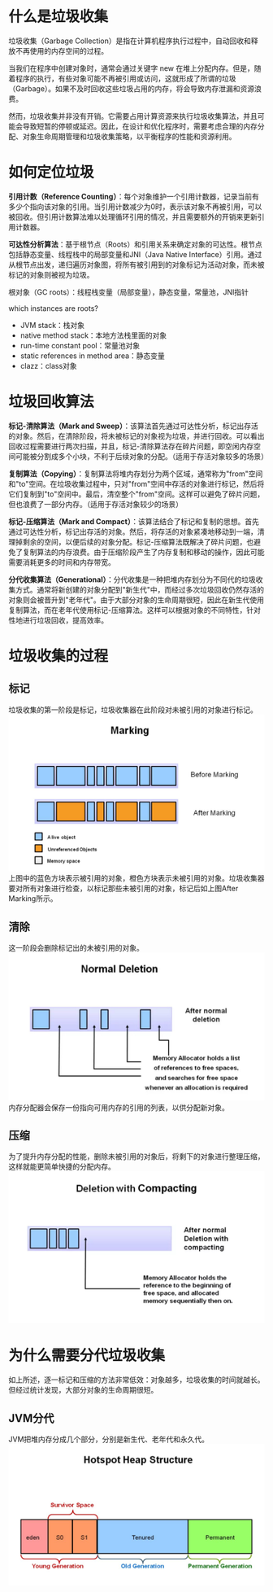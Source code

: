 # 什么是垃圾收集
垃圾收集（Garbage Collection）是指在计算机程序执行过程中，自动回收和释放不再使用的内存空间的过程。

当我们在程序中创建对象时，通常会通过关键字 new 在堆上分配内存。但是，随着程序的执行，有些对象可能不再被引用或访问，这就形成了所谓的垃圾（Garbage）。如果不及时回收这些垃圾占用的内存，将会导致内存泄漏和资源浪费。

然而，垃圾收集并非没有开销。它需要占用计算资源来执行垃圾收集算法，并且可能会导致短暂的停顿或延迟。因此，在设计和优化程序时，需要考虑合理的内存分配、对象生命周期管理和垃圾收集策略，以平衡程序的性能和资源利用。

# 如何定位垃圾
**引用计数（Reference Counting）**：每个对象维护一个引用计数器，记录当前有多少个指向该对象的引用。当引用计数减少为0时，表示该对象不再被引用，可以被回收。但引用计数算法难以处理循环引用的情况，并且需要额外的开销来更新引用计数器。

**可达性分析算法**：基于根节点（Roots）和引用关系来确定对象的可达性。根节点包括静态变量、线程栈中的局部变量和JNI（Java Native Interface）引用。通过从根节点出发，递归遍历对象图，将所有被引用到的对象标记为活动对象，而未被标记的对象则被视为垃圾。

根对象（GC roots）：线程栈变量（局部变量），静态变量，常量池，JNI指针

which instances are roots?
- JVM stack：栈对象
- native method stack：本地方法栈里面的对象
- run-time constant pool：常量池对象
- static references in method area：静态变量
- clazz：class对象

# 垃圾回收算法
**标记-清除算法（Mark and Sweep）**：该算法首先通过可达性分析，标记出存活的对象。然后，在清除阶段，将未被标记的对象视为垃圾，并进行回收。可以看出回收过程需要进行两次扫描，并且，标记-清除算法存在碎片问题，即空闲内存空间可能被分割成多个小块，不利于后续对象的分配。（适用于存活对象较多的场景）

**复制算法（Copying）**：复制算法将堆内存划分为两个区域，通常称为"from"空间和"to"空间。在垃圾收集过程中，只对"from"空间中存活的对象进行标记，然后将它们复制到"to"空间中。最后，清空整个"from"空间。这样可以避免了碎片问题，但也浪费了一部分内存。（适用于存活对象较少的场景）

**标记-压缩算法（Mark and Compact）**：该算法结合了标记和复制的思想。首先通过可达性分析，标记出存活的对象。然后，将存活的对象紧凑地移动到一端，清理掉剩余的空间，以便后续的对象分配。标记-压缩算法既解决了碎片问题，也避免了复制算法的内存浪费。由于压缩阶段产生了内存复制和移动的操作，因此可能需要消耗更多的时间和内存带宽。

**分代收集算法（Generational）**：分代收集是一种把堆内存划分为不同代的垃圾收集方式。通常将新创建的对象分配到"新生代"中，而经过多次垃圾回收仍然存活的对象则会被晋升到"老年代"。由于大部分对象的生命周期很短，因此在新生代使用复制算法，而在老年代使用标记-压缩算法。这样可以根据对象的不同特性，针对性地进行垃圾回收，提高效率。

# 垃圾收集的过程
## 标记
垃圾收集的第一阶段是标记，垃圾收集器在此阶段对未被引用的对象进行标记。
![](../image/JVM/MarkSweep1.jpeg)
上图中的蓝色方块表示被引用的对象，橙色方块表示未被引用的对象。垃圾收集器要对所有对象进行检查，以标记那些未被引用的对象，标记后如上图After Marking所示。

## 清除
这一阶段会删除标记出的未被引用的对象。
![](../image/JVM/MarkSweep2.jpg)
内存分配器会保存一份指向可用内存的引用的列表，以供分配新对象。

## 压缩
为了提升内存分配的性能，删除未被引用的对象后，将剩下的对象进行整理压缩，这样就能更简单快捷的分配内存。
![](../image/JVM/MarkSweep3.jpg)

# 为什么需要分代垃圾收集
如上所述，逐一标记和压缩的方法非常低效：对象越多，垃圾收集的时间就越长。但经过统计发现，大部分对象的生命周期很短。

## JVM分代
JVM把堆内存分成几个部分，分别是新生代、老年代和永久代。  
![](../image/JVM/Heap.jpeg)